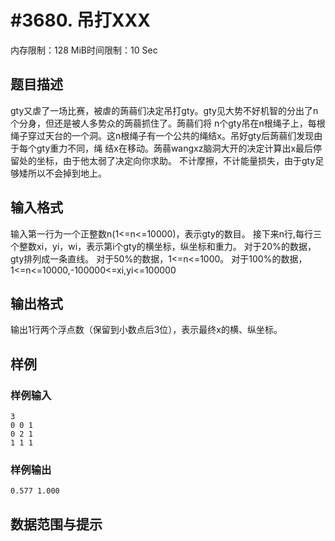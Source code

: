 # #3680. 吊打XXX

内存限制：128 MiB时间限制：10 Sec

## 题目描述

gty又虐了一场比赛，被虐的蒟蒻们决定吊打gty。gty见大势不好机智的分出了n个分身，但还是被人多势众的蒟蒻抓住了。蒟蒻们将
n个gty吊在n根绳子上，每根绳子穿过天台的一个洞。这n根绳子有一个公共的绳结x。吊好gty后蒟蒻们发现由于每个gty重力不同，绳
结x在移动。蒟蒻wangxz脑洞大开的决定计算出x最后停留处的坐标，由于他太弱了决定向你求助。
不计摩擦，不计能量损失，由于gty足够矮所以不会掉到地上。

## 输入格式

输入第一行为一个正整数n(1<=n<=10000)，表示gty的数目。
接下来n行,每行三个整数xi，yi，wi，表示第i个gty的横坐标，纵坐标和重力。
对于20%的数据，gty排列成一条直线。
对于50%的数据，1<=n<=1000。
对于100%的数据，1<=n<=10000,-100000<=xi,yi<=100000

## 输出格式

输出1行两个浮点数（保留到小数点后3位），表示最终x的横、纵坐标。

## 样例

### 样例输入

    
    3
    0 0 1
    0 2 1
    1 1 1
    
    

### 样例输出

    
    0.577 1.000
    
    

## 数据范围与提示
